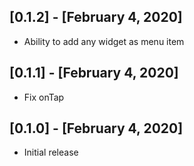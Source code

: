 ## [0.1.2] - [February 4, 2020]

* Ability to add any widget as menu item


## [0.1.1] - [February 4, 2020]

* Fix onTap


## [0.1.0] - [February 4, 2020]

* Initial release
